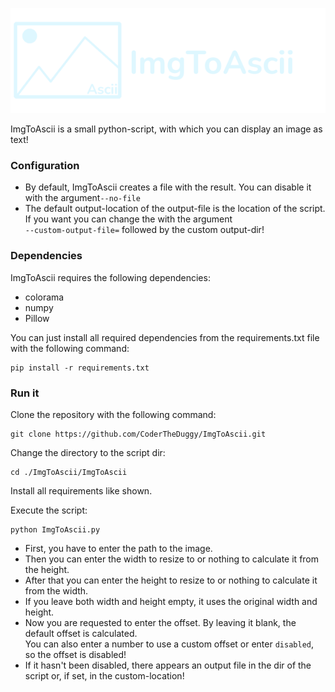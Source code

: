![logo](/assets/logo.png)

ImgToAscii is a small python-script, with which you can display an image as text!

### Configuration
- By default, ImgToAscii creates a file with the result. You can disable it with the argument`--no-file`
- The default output-location of the output-file is the location of the script. If you want you can change the with the argument   
`--custom-output-file=` followed by the custom output-dir!

### Dependencies
ImgToAscii requires the following dependencies:

- colorama
- numpy
- Pillow  

You can just install all required dependencies from the requirements.txt file with the following command:
```
pip install -r requirements.txt
```

### Run it
Clone the repository with the following command:
```
git clone https://github.com/CoderTheDuggy/ImgToAscii.git
```
Change the directory to the script dir:
```
cd ./ImgToAscii/ImgToAscii
```

Install all requirements like shown.

Execute the script:
```
python ImgToAscii.py
```
- First, you have to enter the path to the image. 
- Then you can enter the width to resize to or nothing to calculate it from the height.
- After that you can enter the height to resize to or nothing to calculate it from the width.
- If you leave both width and height empty, it uses the original width and height.
- Now you are requested to enter the offset. By leaving it blank, the default offset is calculated.  
You can also enter a number to use a custom offset or enter `disabled`, so the offset is disabled!
- If it hasn't been disabled, there appears an output file in the dir of the script or, if set, in the custom-location!
